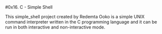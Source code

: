#0x16. C - Simple Shell

This simple_shell project created by Redemta Ooko is a simple UNIX command interpreter written in the C programming language and it can be run in both interactive and non-interactive mode.
